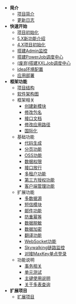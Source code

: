 <!-- _sidebar.md -->

* **简介**
  * [项目简介](/ruoyi-vue-plus/home.md)
  * [更新日志](/ruoyi-vue-plus/changlog.md)
* **快速开始**
  * [项目初始化](/ruoyi-vue-plus/quickstart/init.md)
  * [5.X新功能介绍](/ruoyi-vue-plus/quickstart/5.Xnew.md)
  * [4.X项目初始化](/ruoyi-vue-plus/quickstart/4.Xinit.md)
  * [搭建Admin监控](/ruoyi-vue-plus/quickstart/admin_init.md)
  * [搭建PowerJob调度中心](/ruoyi-vue-plus/quickstart/power_job_init.md)
  * [(废弃)搭建XXLJob调度中心](/ruoyi-vue-plus/quickstart/xxl_job_init.md)
  * [idea环境配置](/ruoyi-vue-plus/quickstart/idea_environment.md)
  * [应用部署](/ruoyi-vue-plus/quickstart/deploy.md)
* **框架功能**
  * [项目结构](/ruoyi-vue-plus/framework/tree.md)
  * [软件架构图](/ruoyi-vue-plus/framework/architecture_diagram.md)
  * 框架相关
    * [创建新模块](/ruoyi-vue-plus/framework/association/new_module.md)
    * [修改包名](/ruoyi-vue-plus/framework/association/update_package_name.md)
    * [接口文档](/ruoyi-vue-plus/framework/association/doc.md)
    * [修改应用路径](/ruoyi-vue-plus/framework/association/update_url.md)
    * [国际化](/ruoyi-vue-plus/framework/association/i18n.md)
  * 基础功能
    * [代码生成](/ruoyi-vue-plus/framework/basic/code_generate.md)
    * [分页功能](/ruoyi-vue-plus/framework/basic/page.md)
    * [OSS功能](/ruoyi-vue-plus/framework/basic/oss.md)
    * [数据权限](/ruoyi-vue-plus/framework/basic/permissions.md)
    * [接口放行](/ruoyi-vue-plus/framework/basic/interface_release.md)
    * [多租户功能](/ruoyi-vue-plus/framework/basic/tenant.md)
    * [第三方授权功能](/ruoyi-vue-plus/framework/basic/social.md)
    * [客户端管理功能](/ruoyi-vue-plus/framework/basic/client.md)
  * 扩展功能
    * [多数据源](/ruoyi-vue-plus/framework/extend/dynamic_datasource.md)
    * [短信模块](/ruoyi-vue-plus/framework/extend/sms.md)
    * [邮件功能](/ruoyi-vue-plus/framework/extend/mail.md)
    * [防重幂等](/ruoyi-vue-plus/framework/extend/idempotent.md)
    * [数据脱敏](/ruoyi-vue-plus/framework/extend/sensitive.md)
    * [数据加密](/ruoyi-vue-plus/framework/extend/encrypt.md)
    * [翻译功能](/ruoyi-vue-plus/framework/extend/translation.md)
    * [WebSocket功能](/ruoyi-vue-plus/framework/extend/websocket.md)
    * [Skywalking链路监控](/ruoyi-vue-plus/framework/extend/skywalking.md)
    * [对接MaxKey单点登录](/ruoyi-vue-plus/framework/extend/maxkey.md)
  * 功能说明
    * [事务相关](/ruoyi-vue-plus/framework/explain/transaction.md)
    * [单元测试](/ruoyi-vue-plus/framework/explain/test.md)
    * [主键使用说明](/ruoyi-vue-plus/framework/explain/key.md)
    * [关于多表查询](/ruoyi-vue-plus/framework/explain/about_join.md)
* **扩展项目**
  * [扩展项目](/ruoyi-vue-plus/extend-project/list.md)